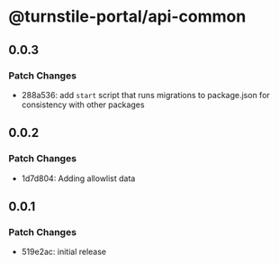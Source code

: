 # @turnstile-portal/api-common

## 0.0.3

### Patch Changes

- 288a536: add `start` script that runs migrations to package.json for consistency with other packages

## 0.0.2

### Patch Changes

- 1d7d804: Adding allowlist data

## 0.0.1

### Patch Changes

- 519e2ac: initial release

